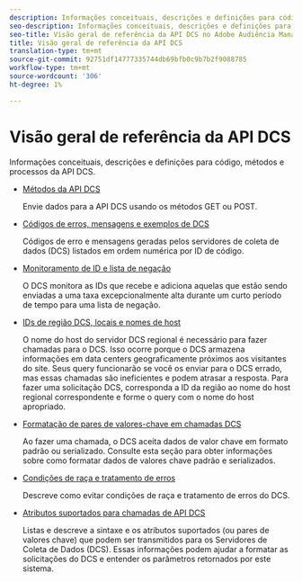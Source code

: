 ```yaml
---
description: Informações conceituais, descrições e definições para código, métodos e processos da API DCS.
seo-description: Informações conceituais, descrições e definições para código, métodos e processos da API DCS no Adobe Audiência Manager (AAM).
seo-title: Visão geral de referência da API DCS no Adobe Audiência Manager (AAM)
title: Visão geral de referência da API DCS
translation-type: tm+mt
source-git-commit: 92751df14777335744db69bfb0c9b7b2f9088785
workflow-type: tm+mt
source-wordcount: '306'
ht-degree: 1%

---
```



# Visão geral de referência da API DCS

Informações conceituais, descrições e definições para código, métodos e processos da API DCS.

* [Métodos da API DCS](/help/using/api/dcs-intro/dcs-api-reference/dcs-api-methods.md)

   Envie dados para a API DCS usando os métodos GET ou POST.

* [Códigos de erros, mensagens e exemplos de DCS](/help/using/api/dcs-intro/dcs-api-reference/dcs-error-codes.md)

   Códigos de erro e mensagens geradas pelos servidores de coleta de dados (DCS) listados em ordem numérica por ID de código.

* [Monitoramento de ID e lista de negação](/help/using/api/dcs-intro/dcs-api-reference/id-monitoring-denylisting.md)

   O DCS monitora as IDs que recebe e adiciona aquelas que estão sendo enviadas a uma taxa excepcionalmente alta durante um curto período de tempo para uma lista de negação.

* [IDs de região DCS, locais e nomes de host](/help/using/api/dcs-intro/dcs-api-reference/dcs-regions.md)

   O nome do host do servidor DCS regional é necessário para fazer chamadas para o DCS. Isso ocorre porque o DCS armazena informações em data centers geograficamente próximos aos visitantes do site. Seus query funcionarão se você os enviar para o DCS errado, mas essas chamadas são ineficientes e podem atrasar a resposta. Para fazer uma solicitação DCS, corresponda a ID da região ao nome do host regional correspondente e forme o query com o nome do host apropriado.

* [Formatação de pares de valores-chave em chamadas DCS](/help/using/api/dcs-intro/dcs-api-reference/dcs-key-format.md)

   Ao fazer uma chamada, o DCS aceita dados de valor chave em formato padrão ou serializado. Consulte esta seção para obter informações sobre como formatar dados de valores chave padrão e serializados.

* [Condições de raça e tratamento de erros](/help/using/api/dcs-intro/dcs-api-reference/dcs-race-conditions.md)

   Descreve como evitar condições de raça e tratamento de erros do DCS.

* [Atributos suportados para chamadas de API DCS](/help/using/api/dcs-intro/dcs-api-reference/dcs-keys.md)

   Listas e descreve a sintaxe e os atributos suportados (ou pares de valores chave) que podem ser transmitidos para os Servidores de Coleta de Dados (DCS). Essas informações podem ajudar a formatar as solicitações do DCS e entender os parâmetros retornados por este sistema.

